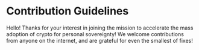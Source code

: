 # Contribution Guidelines

Hello! Thanks for your interest in joining the mission to accelerate the mass adoption of crypto for personal
sovereignty! We welcome contributions from anyone on the internet, and are grateful for even the smallest of fixes!

